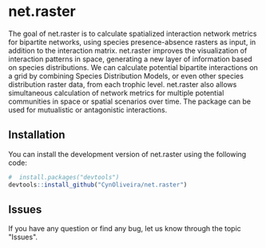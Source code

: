 # net.raster

<!-- badges: start -->
<!-- badges: end -->

The goal of net.raster is to calculate spatialized interaction network metrics for bipartite networks, using species presence-absence rasters as input, in addition to the interaction matrix. net.raster improves the visualization of interaction patterns in space, generating a new layer of information based on species distributions.
We can calculate potential bipartite interactions on a grid by combining Species Distribution Models, or even other species distribution raster data, from each trophic level. net.raster also allows simultaneous calculation of network metrics for multiple potential communities in space or spatial scenarios over time. The package can be used for mutualistic or antagonistic interactions.


## Installation

You can install the development version of net.raster using the following code:

``` r
#  install.packages("devtools")
devtools::install_github("CynOliveira/net.raster")
```

## Issues

If you have any question or find any bug, let us know through the topic "Issues".
